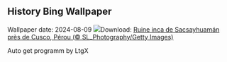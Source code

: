 ## History Bing Wallpaper
Wallpaper date: 2024-08-09
![](https://www.bing.com/th?id=OHR.IncaRuinPeru_FR-FR7059028916_UHD.jpg&w=1000)Download: [Ruine inca de Sacsayhuamán près de Cusco, Pérou (© SL_Photography/Getty Images)](https://www.bing.com/th?id=OHR.IncaRuinPeru_FR-FR7059028916_UHD.jpg)

Auto get programm by LtgX
